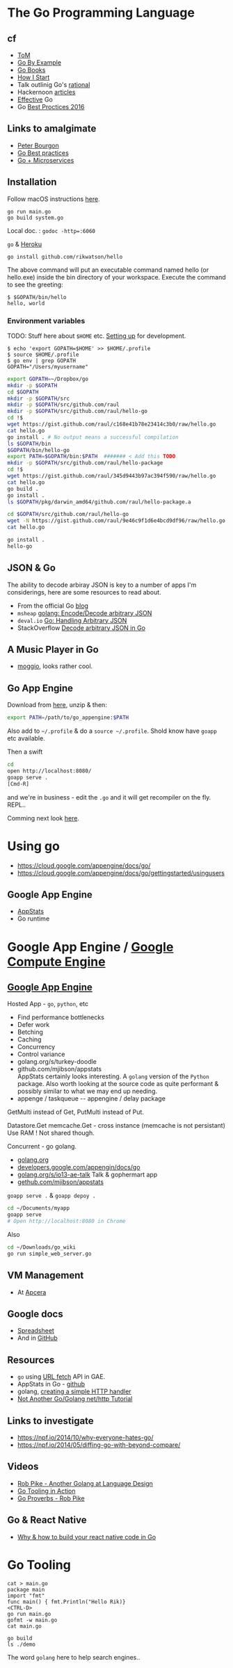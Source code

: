 #  The Go Programming Language

## cf

 * [ToM](http://taoofmac.com/space/dev/Golang)
 * [Go By Example](https://gobyexample.com/)
 * [Go Books](https://github.com/dariubs/GoBooks)
 * [How I Start](http://howistart.org/posts/go/1)
 * Talk outlinig Go's [rational](https://talks.golang.org/2012/splash.article)
 * Hackernoon [articles](https://hackernoon.com/tagged/golang)
 * [Effective](https://golang.org/doc/effective_go.html) Go
 * Go [Best Proctices 2016](https://peter.bourgon.org/go-best-practices-2016/)


## Links to amalgimate

 * [Peter Bourgon](https://usesthis.com/interviews/peter.bourgon/)
 * [Go Best practices](https://peter.bourgon.org/go-best-practices-2016/)
 * [Go + Microservices](https://peter.bourgon.org/applied-go-kit/#1)

## Installation

Follow macOS instructions [here](https://golang.org/doc/install).

```
go run main.go
go build system.go
```

Local doc. : `godoc -http=:6060`

`go` & [Heroku](https://devcenter.heroku.com/articles/getting-started-with-go#prepare-the-app)

```
go install github.com/rikwatson/hello
```

The above command will put an executable command named hello (or hello.exe) inside the bin directory of your workspace. Execute the command to see the greeting:

```
$ $GOPATH/bin/hello
hello, world
```

### Environment variables

TODO: Stuff here about `$HOME` etc. [Setting up](https://www.raulmurciano.com/articles/setting-up-go-for-development/) for development.

```
$ echo 'export GOPATH=$HOME' >> $HOME/.profile
$ source $HOME/.profile
$ go env | grep GOPATH
GOPATH="/Users/myusername"
```



```bash
export GOPATH=~/Dropbox/go
mkdir -p $GOPATH
cd $GOPATH
mkdir -p $GOPATH/src
mkdir -p $GOPATH/src/github.com/raul
mkdir -p $GOPATH/src/github.com/raul/hello-go
cd !$
wget https://gist.github.com/raul/c168e41b78e23414c3b0/raw/hello.go
cat hello.go
go install . # No output means a successful compilation
ls $GOPATH/bin
$GOPATH/bin/hello-go
export PATH=$GOPATH/bin:$PATH  ####### < Add this TODO
mkdir -p $GOPATH/src/github.com/raul/hello-package
cd !$
wget https://gist.github.com/raul/345d9443b97ac394f590/raw/hello.go
cat hello.go
go build .
go install .
ls $GOPATH/pkg/darwin_amd64/github.com/raul/hello-package.a

cd $GOPATH/src/github.com/raul/hello-go
wget -N https://gist.github.com/raul/9e46c9f1d6e4bcd9df96/raw/hello.go
cat hello.go

go install .
hello-go
```

## JSON & Go

The ability to decode arbiray JSON is key to a number of apps I'm considerings, here are some resources to read about.

 * From the official Go [blog](http://blog.golang.org/json-and-go)
 * `msheap` [golang: Encode/Decode arbitrary JSON](https://michaelheap.com/golang-encodedecode-arbitrary-json/)
 * `deval.io` [Go: Handling Arbitrary JSON](http://devel.io/2013/08/19/go-handling-arbitrary-json/)
 * StackOverflow [Decode arbitrary JSON in Go](http://stackoverflow.com/questions/30174220/)

## A Music Player in Go

 * [moggio](https://github.com/mjibson/moggio), looks rather cool.
 
## Go App Engine

Download from [here](https://cloud.google.com/appengine/downloads?hl=en#Google_App_Engine_SDK_for_Go), unzip & then:

```bash
export PATH=/path/to/go_appengine:$PATH
```

Also add to `~/.profile` & do a `source ~/.profile`. Shold know have `goapp` etc available.

Then a swift

```bash
cd 
open http://localhost:8080/
goapp serve .
[Cmd-R]
```

and we're in business - edit the `.go` and it will get recompiler on the fly. REPL..

Comming next look [here](https://cloud.google.com/appengine/docs/go/#creating_a_simple_http_handler).

# Using go

 * https://cloud.google.com/appengine/docs/go/
 * https://cloud.google.com/appengine/docs/go/gettingstarted/usingusers

## Google App Engine

 * [AppStats](https://github.com/mjibson/appstats)
 * Go runtime

# Google App Engine / [Google Compute Engine](https://cloud.google.com/compute/)

## [Google App Engine](https://cloud.google.com/appengine/docs/go/)

Hosted App - `go`, `python`, etc

 * Find performance bottlenecks
 * Defer work
 * Betching
 * Caching
 * Concurrency
 * Control variance
 * golang.org/s/turkey-doodle
 * github.com/mjibson/appstats  
   AppStats certainly looks interesting. A `golang` version of the `Python` package. Also worth looking at the source
   code as quite performant & possibly similar to what we may end up needing.
 * appenge / taskqueue -- appengine / delay package 

GetMulti instead of Get, PutMulti instead of Put.

Datastore.Get memcache.Get - cross instance (memcache is not persistant)
Use RAM ! Not shared though.

Concurrent - go golang.

 * [golang.org](golang.org)
 * [developers.google.com/appengin/docs/go](developers.google.com/appengin/docs/go)
 * [golang.org/s/io13-ae-talk](golang.org/s/io13-ae-talk) Talk & gophermart app
 * [gethub.com/mjibson/appstats](gethub.com/mjibson/appstats)
 

`goapp serve .` & `goapp depoy .`

```bash
cd ~/Documents/myapp
goapp serve
# Open http://localhost:8080 in Chrome
```

Also

```bash
cd ~/Downloads/go_wiki
go run simple_web_server.go
``` 

## VM Management

 * At [Apcera](https://www.apcera.com/blog/using-golang-virtual-machine-management)

## Google docs

 * [Spreadsheet](https://developers.google.com/sheets/api/quickstart/go)
 * And in [GitHub](https://github.com/Iwark/spreadsheet)

## Resources

 * `go` using [URL fetch](https://cloud.google.com/appengine/docs/go/urlfetch/) API in GAE.
 * AppStats in Go - [github](https://github.com/mjibson/appstats) 
 * golang, [creating a simple HTTP handler](https://cloud.google.com/appengine/docs/go/#creating_a_simple_http_handler)
 * [Not Another Go/Golang net/http Tutorial](http://soryy.com/blog/2014/not-another-go-net-http-tutorial/)


## Links to investigate

 * https://npf.io/2014/10/why-everyone-hates-go/
 * https://npf.io/2014/05/diffing-go-with-beyond-compare/

## Videos

 * [Rob Pike - Another Golang at Language Design](https://www.youtube.com/watch?v=uQgWP7zM6mU)
 * [Go Tooling in Action](https://www.youtube.com/watch?v=uBjoTxosSys&t=399s)
 * [Go Proverbs - Rob Pike](https://www.youtube.com/watch?v=PAAkCSZUG1c)

## Go & React Native

 * [Why & how to build your react native code in Go](https://hackernoon.com/react-native-why-and-how-to-build-your-native-code-in-go-9fee492f0daa#.l9jnfmp94)


# Go Tooling

```
cat > main.go
package main
import "fmt"
func main() { fmt.Println("Hello Rik)}
<CTRL-D>
go run main.go
gofmt -w main.go
cat main.go

go build
ls ./demo
```

The word `golang` here to help search engines..